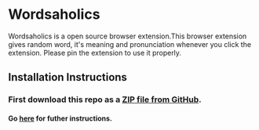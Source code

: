 # Wordsaholics

Wordsaholics is a open source browser extension.This browser extension gives random word, it's meaning and pronunciation whenever you click the extension. Please pin the extension to use it properly.

## Installation Instructions

### First download this repo as a [ZIP file from GitHub](https://api.github.com/repos/chirag127/wordsaholics/zipball/main).

#### Go [here](https://github.com/chirag127/Installation-Instructions/blob/main/README.md#for-browser-extension) for futher instructions.
